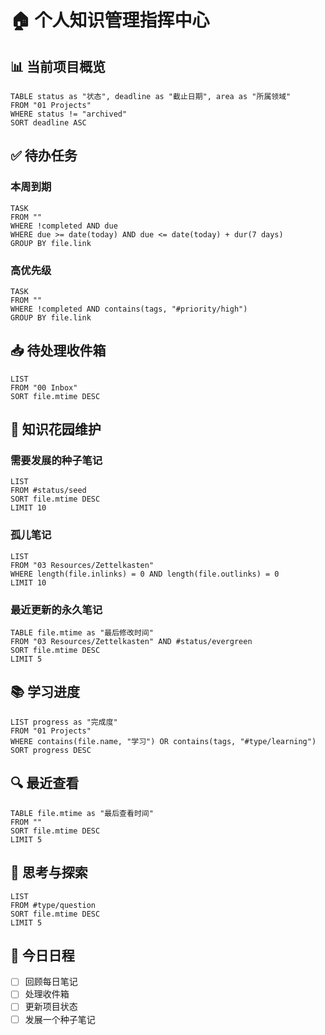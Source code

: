 # 🏠 个人知识管理指挥中心

## 📊 当前项目概览
```dataview
TABLE status as "状态", deadline as "截止日期", area as "所属领域"
FROM "01 Projects"
WHERE status != "archived"
SORT deadline ASC
```

## ✅ 待办任务
### 本周到期
```dataview
TASK
FROM ""
WHERE !completed AND due
WHERE due >= date(today) AND due <= date(today) + dur(7 days)
GROUP BY file.link
```

### 高优先级
```dataview
TASK
FROM ""
WHERE !completed AND contains(tags, "#priority/high")
GROUP BY file.link
```

## 📥 待处理收件箱
```dataview
LIST
FROM "00 Inbox"
SORT file.mtime DESC
```

## 🌱 知识花园维护
### 需要发展的种子笔记
```dataview
LIST
FROM #status/seed
SORT file.mtime DESC
LIMIT 10
```

### 孤儿笔记
```dataview
LIST
FROM "03 Resources/Zettelkasten"
WHERE length(file.inlinks) = 0 AND length(file.outlinks) = 0
LIMIT 10
```

### 最近更新的永久笔记
```dataview
TABLE file.mtime as "最后修改时间"
FROM "03 Resources/Zettelkasten" AND #status/evergreen
SORT file.mtime DESC
LIMIT 5
```

## 📚 学习进度
```dataview
LIST progress as "完成度"
FROM "01 Projects"
WHERE contains(file.name, "学习") OR contains(tags, "#type/learning")
SORT progress DESC
```

## 🔍 最近查看
```dataview
TABLE file.mtime as "最后查看时间"
FROM ""
SORT file.mtime DESC
LIMIT 5
```

## 🧠 思考与探索
```dataview
LIST
FROM #type/question
SORT file.mtime DESC
LIMIT 5
```

## 📆 今日日程
- [ ] 回顾每日笔记
- [ ] 处理收件箱
- [ ] 更新项目状态
- [ ] 发展一个种子笔记 